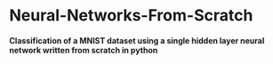# Neural-Networks-From-Scratch
#### Classification of a MNIST dataset using a single hidden layer neural network written from scratch in python
